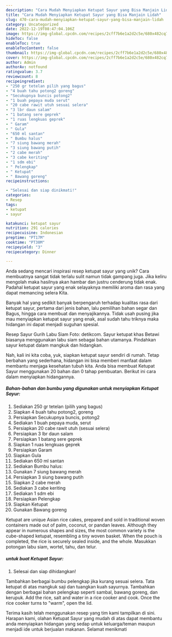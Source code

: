 ```yaml
---
description: "Cara Mudah Menyiapkan Ketupat Sayur yang Bisa Manjain Lidah"
title: "Cara Mudah Menyiapkan Ketupat Sayur yang Bisa Manjain Lidah"
slug: 470-cara-mudah-menyiapkan-ketupat-sayur-yang-bisa-manjain-lidah
category: Uncategorized
date: 2022-12-19T08:47:04.106Z
image: https://img-global.cpcdn.com/recipes/2cff7b6e1a2d2c5e/680x482cq70/ketupat-sayur-foto-resep-utama.jpg
hideToc: false
enableToc: true
enableTocContent: false
thumbnail: https://img-global.cpcdn.com/recipes/2cff7b6e1a2d2c5e/680x482cq70/ketupat-sayur-foto-resep-utama.jpg
cover: https://img-global.cpcdn.com/recipes/2cff7b6e1a2d2c5e/680x482cq70/ketupat-sayur-foto-resep-utama.jpg
author: Admin
authorAv: notfound
ratingvalue: 3.7
reviewcount: 8
recipeingredient:
- "250 gr tetelan pilih yang bagus"
- "4 buah tahu potong2 goreng"
- "Secukupnya buncis potong2"
- "1 buah pepaya muda serut"
- "20 cabe rawit utuh sesuai selera"
- "3 lbr daun salam"
- "1 batang sere geprek"
- "1 ruas lengkuas geprek"
- " Garam"
- " Gula"
- "650 ml santan"
- " Bumbu halus"
- "7 siung bawang merah"
- "3 siung bawang putih"
- "2 cabe merah"
- "3 cabe keriting"
- "1 sdm ebi"
- " Pelengkap"
- " Ketupat"
- " Bawang goreng"
recipeinstructions:

- "Selesai dan siap dinikmati!"
categories:
- Resep
tags:
- ketupat
- sayur

katakunci: ketupat sayur 
nutrition: 291 calories
recipecuisine: Indonesian
preptime: "PT17M"
cooktime: "PT30M"
recipeyield: "3"
recipecategory: Dinner

---
```





Anda sedang mencari inspirasi resep ketupat sayur yang unik? Cara membuatnya sangat tidak terlalu sulit namun tidak gampang juga. Jika keliru mengolah maka hasilnya akan hambar dan justru cenderung tidak enak. Padahal ketupat sayur yang enak selayaknya memiliki aroma dan rasa yang dapat memancing selera Kita.





Banyak hal yang sedikit banyak berpengaruh terhadap kualitas rasa dari ketupat sayur, pertama dari jenis bahan, lalu pemilihan bahan segar dan Bagus, hingga cara membuat dan menyajikannya. Tidak usah pusing jika mau menyiapkan ketupat sayur yang enak,      asal sudah tahu triknya maka hidangan ini dapat menjadi suguhan spesial.














Resep Sayur Gurih Labu Siam Foto: detikcom. Sayur ketupat khas Betawi biasanya menggunakan labu siam sebagai bahan utamanya. Pindahkan sayur ketupat dalam mangkuk dan hidangkan.






Nah, kali ini kita coba, yuk, siapkan ketupat sayur sendiri di rumah. Tetap berbahan yang sederhana, hidangan ini bisa memberi manfaat dalam membantu menjaga kesehatan tubuh kita. Anda bisa membuat Ketupat Sayur menggunakan 20 bahan dan 0 tahap pembuatan. Berikut ini cara dalam menyiapkan hidangannya.

<!--inarticleads1-->

##### Bahan-bahan dan bumbu yang digunakan untuk menyiapkan Ketupat Sayur:

1. Sediakan 250 gr tetelan (pilih yang bagus)
1. Siapkan 4 buah tahu potong2, goreng
1. Persiapkan Secukupnya buncis, potong2
1. Sediakan 1 buah pepaya muda, serut
1. Persiapkan 20 cabe rawit utuh (sesuai selera)
1. Persiapkan 3 lbr daun salam
1. Persiapkan 1 batang sere geprek
1. Siapkan 1 ruas lengkuas geprek
1. Persiapkan  Garam
1. Siapkan  Gula
1. Sediakan 650 ml santan
1. Sediakan  Bumbu halus:
1. Gunakan 7 siung bawang merah
1. Persiapkan 3 siung bawang putih
1. Siapkan 2 cabe merah
1. Sediakan 3 cabe keriting
1. Sediakan 1 sdm ebi
1. Persiapkan  Pelengkap
1. Siapkan  Ketupat
1. Gunakan  Bawang goreng


Ketupat are unique Asian rice cakes, prepared and sold in traditional woven containers made out of palm, coconut, or pandan leaves. Although they appear in numerous shapes and sizes, the most common variety is the cube-shaped ketupat, resembling a tiny woven basket. When the pouch is completed, the rice is securely sealed inside, and the whole. Masukkan potongan labu siam, wortel, tahu, dan telur. 

<!--inarticleads2-->

#####  untuk buat Ketupat Sayur:


1. Selesai dan siap dihidangkan!

Tambahkan berbagai bumbu pelengkap jika kurang sesuai selera. Tata ketupat di atas mangkuk saji dan tuangkan kuah sayurnya. Tambahkan dengan berbagai bahan pelengkap seperti sambal, bawang goreng, dan kerupuk. Add the rice, salt and water in a rice cooker and cook. Once the rice cooker turns to &#34;warm&#34;, open the lid. 

Terima kasih telah menggunakan resep yang tim kami tampilkan di sini. Harapan kami, olahan Ketupat Sayur yang mudah di atas dapat membantu anda menyiapkan hidangan yang sedap untuk keluarga/teman maupun menjadi ide untuk berjualan makanan. Selamat menikmati
